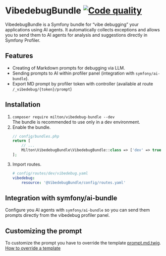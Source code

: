 # VibedebugBundle [![Code quality](https://github.com/sonnymilton/vibedebug-bundle/actions/workflows/codequality.yml/badge.svg?branch=main&event=push)](https://github.com/sonnymilton/vibedebug-bundle/actions/workflows/codequality.yml)

VibedebugBundle is a Symfony bundle for “vibe debugging” your applications using AI agents. It automatically collects exceptions and allows you to send them to AI agents for analysis and suggestions directly in Symfony Profiler.

## Features
* Creating of Markdown prompts for debugging via LLM.
* Sending prompts to AI within profiler panel (integration with `symfony/ai-bundle`).
* Export MD prompt by profiler token with controller (available at route `/_vibedebug/{token}/prompt`)

## Installation
1. `composer require milton/vibedebug-bundle --dev`  
The bundle is recommended to use only in a dev environment.
2. Enable the bundle.
    ```php
    // config/bundles.php
    return [
        // ...
        Milton\VibedebugBundle\VibedebugBundle::class => ['dev' => true],
    ];
    ``` 
3. Import routes.
    ```yaml
    # config/routes/dev/vibedebug.yaml
    vibedebug:
        resource: '@VibedebugBundle/config/routes.yaml'
    ```

## Integration with symfony/ai-bundle
Configure you AI agents with `symfony/ai-bundle` so you can send them prompts directly from the vibedebug profiler panel.

## Customizing the prompt
To customize the prompt you have to override the template [prompt.md.twig](templates/data_collector/prompt.md.twig).  
[How to override a template](https://symfony.com/doc/current/bundles/override.html#templates)
